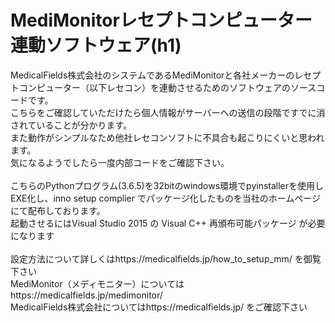 # MediMonitorレセプトコンピューター連動ソフトウェア(h1)
MedicalFields株式会社のシステムであるMediMonitorと各社メーカーのレセプトコンピューター（以下レセコン）を連動させるためのソフトウェアのソースコードです。<br>
こちらをご確認していただけたら個人情報がサーバーへの送信の段階ですでに消されていることが分かります。<br>
また動作がシンプルなため他社レセコンソフトに不具合も起こりにくいと思われます。<br>
気になるようでしたら一度内部コードをご確認下さい。<br>
<br>
こちらのPythonプログラム(3.6.5)を32bitのwindows環境でpyinstallerを使用しEXE化し、inno setup complier でパッケージ化したものを当社のホームページにて配布しております。<br>
起動させるにはVisual Studio 2015 の Visual C++ 再頒布可能パッケージ が必要になります<br>
<br>
設定方法について詳しくはhttps://medicalfields.jp/how_to_setup_mm/ を御覧下さい<br>
MediMonitor（メディモニター）についてはhttps://medicalfields.jp/medimonitor/<br>
MedicalFields株式会社についてはhttps://medicalfields.jp/ をご確認下さい<br>
